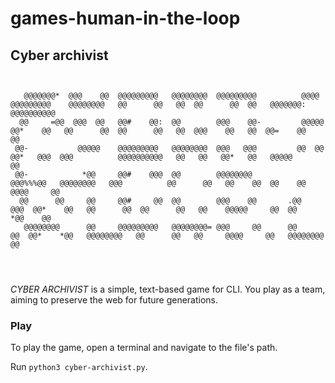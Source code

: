 # games-human-in-the-loop

## Cyber archivist

```

                                                                                                                                                         
   @@@@@@@*  @@@    @@  @@@@@@@@@   @@@@@@@@  @@@@@@@@@          @@@@     @@@@@@@@@    @@@@@@@@   @@      @@   @@  @@      @@  @@   @@@@@@@: @@@@@@@@@@  
  @@     =@@  @@@  @@   @@#    @@:  @@        @@@    @@-         @@@@@    @@*    @@   @@      @@  @@      @@   @@  @@@    @@   @@  @@=    @@     @@      
 @@-           @@@@@    @@@@@@@@@   @@@@@@@@  @@@   @@@         @@  @@    @@*   @@@  @@@          @@@@@@@@@@   @@   @@   @@*   @@   @@@@@        @@      
 @@-            *@@     @@#    @@@  @@        @@@@@@@@         @@@%%%@@   @@@@@@@@   @@@          @@      @@   @@    @@  @@    @@       @@@@     @@      
  @@      @@     @@     @@#     @@  @@        @@@    @@       .@@    @@@  @@*    @@   @@      @@  @@      @@   @@    @@@@@     @@  @@     *@@    @@      
   @@@@@@@@      @@     @@@@@@@@@   @@@@@@@@= @@@     @@      @@      @@  @@*    *@@   @@@@@@@@   @@      @@   @@     @@@@     @@   @@@@@@@@     @@      
                                                                                                                                                         

   
```

*CYBER ARCHIVIST* is a simple, text-based game for CLI. You play as a team, aiming to preserve the web for future generations.

### Play
To play the game, open a terminal and navigate to the file's path.

Run `python3 cyber-archivist.py`.
